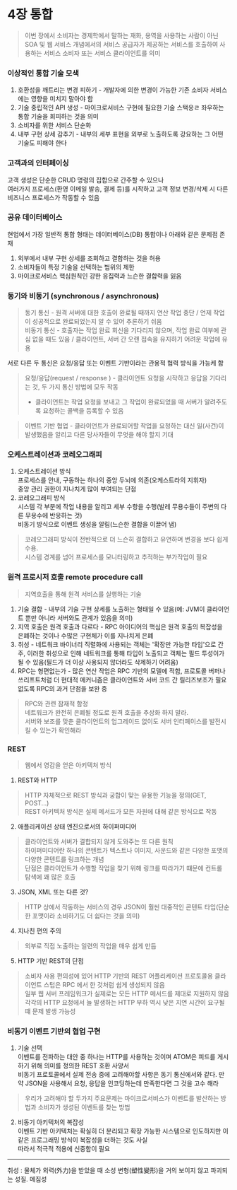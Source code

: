 # 4장 통합
> 이번 장에서 소비자는 경제학에서 말하는 재화, 용역을 사용하는 사람이 아닌 <br/>
SOA 및 웹 서비스 개념에서의 서비스 공급자가 제공하는 서비스를 호출하여 사용하는 서비스 소비자 또는 서비스 클라이언트를 의미

### 이상적인 통합 기술 모색
1. 호환성을 깨트리는 변경 피하기 - 개발자에 의한 변경이 가능한 기존 소비자 서비스에는 영향을 미치지 말아야 함
1. 기술 중립적인 API 생성 - 마이크로서비스 구현에 필요한 기술 스택응ㄹ 좌우하는 통합 기술을 회피하는 것을 의미
1. 소비자를 위한 서비스 단순화
1. 내부 구현 상세 감추기 - 내부의 세부 표현을 외부로 노출하도록 강요하는 그 어떤 기술도 피해야 한다

### 고객과의 인터페이싱
고객 생성은 단순한 CRUD 명령의 집합으로 간주할 수 있으나 <br/>
여러가지 프로세스(환영 이메일 발송, 결제 등)를 시작하고 고객 정보 변경/삭제 시 다른 비즈니스 프로세스가 작동할 수 있음

### 공유 데이터베이스
현업에서 가장 일반적 통합 형태는 데이터베이스(DB) 통합이나 아래와 같은 문제점 존재
1. 외부에서 내부 구현 상세를 조회하고 결합하는 것을 허용
1. 소비자들이 특정 기술을 선택하는 범위의 제한
1. 마이크로서비스 핵심원칙인 강한 응집력과 느슨한 결합력을 잃음

### 동기와 비동기 (synchronous / asynchronous)
> 동기 통신   - 원격 서버에 대한 호출이 완료될 때까지 연산 작업 중단 / 언제 작업이 성공적으로 완료되었는지 알 수 있어 추론하기 쉬움<br/>
비동기 통신 - 호출자는 작업 완료 회신을 기다리지 않으며, 작업 완료 여부에 관심 없을 때도 있음 / 클라이언트, 서버 간 오랜 접속을 유지하기 어려운 작업에 유용

서로 다른 두 통신은 요청/응답 또는 이벤트 기반이라는 관용적 협력 방식을 가능케 함
> 요청/응답(request / response ) - 클라이언트 요청을 시작하고 응답을 기다리는 것, 두 가지 통신 방법에 모두 작동
> - 클라이언트는 작업 요청을 보내고 그 작업이 완료되었을 때 서버가 알려주도록 요청하는 콜백을 등록할 수 있음

> 이벤트 기반 협업 - 클라이언트가 완료되어할 작업을 요청하는 대신 일(사건)이 발생했음을 알리고 다른 당사자들이 무엇을 해야 할지 기대

### 오케스트레이션과 코레오그래피
1. 오케스트레이션 방식<br/>
프로세스를 안내, 구동하는 하나의 중앙 두뇌에 의존(오케스트라의 지휘자)<br/>
중앙 관리 권한이 지나치게 많이 부여되는 단점<br/>
1. 코레오그래피 방식<br/>
시스템 각 부분에 작업 내용을 알리고 세부 수항을 수행(발레 무용수들이 주변의 다른 무용수에 반응하는 것)<br/>
비동기 방식으로 이벤트 생성을 알림(느슨한 결합을 이끌어 냄)<br/>
> 코레오그래피 방식이 전반적으로 더 느슨히 결합하고 유연하며 변경을 보다 쉽게 수용.<br/>
시스템 경계를 넘어 프로세스를 모니터링하고 추적하는 부가작업이 필요 
   
### 원격 프로시저 호출 remote procedure call
> 지역호출을 통해 원격 서비스를 실행하는 기술
1. 기술 결합 - 내부의 기술 구현 상세를 노출하는 형태일 수 있음(예: JVM이 클라이언트 뿐만 아니라 서버와도 관계가 있음을 의미)
2. 지역 호출은 원격 호출과 다르다 - RPC 아이디어의 핵심은 원격 호출의 복잡성을 은폐하는 것이나 수많은 구현체가 이를 지나치게 은폐
3. 취성 - 네트워크 바이너리 직렬화에 사용되는 객체는 '확장만 가능한 타입'으로 간주, 이러한 취성으로 인해 네트워크를 통해 타입이 노출되고 객체는 필드 투성이가 될 수 있음(필드가 더 이상 사용되지 않더라도 삭제하기 어려움)
4. RPC는 형편없는가 - 많은 연산 작업은 RPC 기반의 모델에 적합, 프로토콜 버퍼나 쓰리프트처럼 더 현대적 메커니즘은 클라이언트와 서버 코드 간 릴리즈보조가 필요 없도록 RPC의 과거 단점을 보완 중
> RPC와 관련 잠재적 함정<br/>
네트워크가 완전히 은폐될 정도로 원격 호출을 추상화 하지 말라.<br/>
서버와 보조를 맞춘 클라이언트의 업그레이드 없이도 서버 인터페이스를 발전시킬 수 있는가 확인해라

### REST
> 웹에서 영감을 얻은 아키텍처 방식 
1. REST와 HTTP<br/>
> HTTP 자체적으로 REST 방식과 궁합이 맞는 유용한 기능을 정의(GET, POST...)<br/>
> REST 아키텍처 방식은 실제 메서드가 모든 자원에 대해 같은 방식으로 작동<br/>
2. 애플리케이션 상태 엔진으로서의 하이퍼미디어<br/>
> 클라이언트와 서버가 결합되지 않게 도와주는 또 다른 원칙<br/>
> 하이퍼미디어란 하나의 콘텐트가 텍스트나 이미지, 사운드와 같은 다양한 포맷의 다양한 콘텐트를 링크하는 개념<br/>
> 단점은 클라이언트가 수행할 작업을 찾기 위해 링크를 따라가기 떄문에 컨트롤 탐색에 꽤 많은 호출
3. JSON, XML 또는 다른 것?<br/>
> HTTP 상에서 작동하는 서비스의 경우 JSON이 훨씬 대중적인 콘텐트 타입(단순한 포맷이라 소비하기도 더 쉽다는 것을 의미)
4. 지나친 편의 주의<br/>
> 외부로 직접 노출하는 일련의 작업을 매우 쉽게 만듬
5. HTTP 기반 REST의 단점<br/>
> 소비자 사용 편의성에 있어 HTTP 기반의 REST 어플리케이션 프로토콜용 클라이언트 스텁은 RPC 에서 한 것처럼 쉽게 생성되지 않음<br/>
> 일부 웹 서버 프레임워크가 실제로는 모든 HTTP 메서드를 제대로 지원하지 않음<br/>
> 각각의 HTTP 요청에서 늘 발생하는 HTTP 부하 역시 낮은 지연 시간이 요구될 떄 문제 발생 가능성<br/>

### 비동기 이벤트 기반의 협업 구현
1. 기술 선택<br/>
이벤트를 전파하는 대안 중 하나는 HTTP를 사용하는 것이며 ATOM은 피드를 게시하기 위해 의미를 정의한 REST 호환 사양서 <br/>
비동기 프로토콜에서 실제 전송 중에 고려해야할 사항은 동기 통신에서와 같다. 만약 JSON을 사용해서 요청, 응답을 인코딩하는데 만족한다면 그 것을 고수 해라<br/>
> 우리가 고려해야 할 두가지 주요문제는 마이크로서비스가 이벤트를 발산하는 방법과 소비자가 생성된 이벤트를 찾는 방법<br/>

2. 비동기 아키텍처의 복잡성<br/>
이벤트 기반 아키텍처는 확실히 더 분리되고 확장 가능한 시스템으로 인도하지만 이 같은 프로그래밍 방식이 복잡성을 더하는 것도 사실<br/>
따라서 적극적 적용에 신중함이 필요




- - -
취성 : 물체가 외력(外力)을 받았을 때 소성 변형(塑性變形)을 거의 보이지 않고 파괴되는 성질. 메짐성
